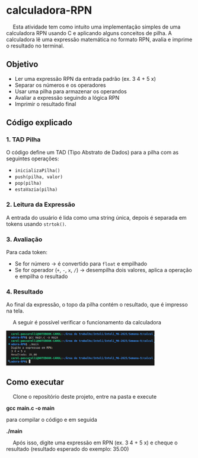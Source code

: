 # calculadora-RPN

&emsp; Esta atividade tem como intuito uma implementação simples de uma calculadora RPN usando C e aplicando alguns conceitos de pilha. A calculadora lê uma expressão matemática no formato RPN, avalia e imprime o resultado no terminal.

## Objetivo

* Ler uma expressão RPN da entrada padrão (ex. 3 4 + 5 x)
* Separar os números e os operadores 
* Usar uma pilha para armazenar os operandos 
* Avaliar a expressão seguindo a lógica RPN
* Imprimir o resultado final


## Código explicado 

### 1. TAD Pilha
O código define um TAD (Tipo Abstrato de Dados) para a pilha com as seguintes operações:
- `inicializaPilha()`
- `push(pilha, valor)`
- `pop(pilha)`
- `estaVazia(pilha)`

### 2. Leitura da Expressão
A entrada do usuário é lida como uma string única, depois é separada em tokens usando `strtok()`.

### 3. Avaliação
Para cada token:
- Se for número → é convertido para `float` e empilhado
- Se for operador (`+`, `-`, `x`, `/`) → desempilha dois valores, aplica a operação e empilha o resultado

### 4. Resultado
Ao final da expressão, o topo da pilha contém o resultado, que é impresso na tela.

&emsp; A seguir é possível verificar o funcionamento da calculadora

<img src="calculadoraRPN.png" width="400"/>

## Como executar 

&emsp; Clone o repositório deste projeto, entre na pasta e execute 

**gcc main.c -o main** 

para compilar o código e em seguida 

**./main**

&emsp; Após isso, digite uma expressão em RPN (ex. 3 4 + 5 x) e cheque o resultado (resultado esperado do exemplo: 35.00)
